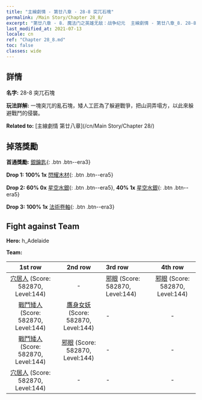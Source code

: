 ```yaml
---
title: "主線劇情 - 第廿八章 - 28-8 突兀石塊"
permalink: /Main Story/Chapter 28_8/
excerpt: "第廿八章 - 8. 魔法门之英雄无敌：战争纪元  主線劇情 - 第廿八章_8. 28-8 突兀石塊"
last_modified_at: 2021-07-13
locale: cn
ref: "Chapter 28_8.md"
toc: false
classes: wide
---
```


## 詳情

 **名字:** 28-8 突兀石塊

 **玩法詳解:** 一塊突兀的亂石塊，矮人工匠為了躲避戰爭，把山洞弄塌方，以此來躲避戰鬥的侵襲。

 **Related to:** [主線劇情 第廿八章](/cn/Main Story/Chapter 28/)

## 掉落獎勵

 **首通獎勵:** [銀鑰匙](/cn/Items/con_693/){: .btn .btn--era3}

 **Drop 1:** **100% 1x** [閃耀木材](/cn/Items/mat_97/){: .btn .btn--era5}

 **Drop 2:** **60% 0x** [星空水銀](/cn/Items/mat_91/){: .btn .btn--era5}, **40% 1x** [星空水銀](/cn/Items/mat_91/){: .btn .btn--era5}

 **Drop 3:** **100% 1x** [法術卷軸](/cn/Items/con_694/){: .btn .btn--era3}


## Fight against Team
 **Hero:** h_Adelaide

 **Team:**


  | 1st row | 2nd row | 3rd row | 4th row |
  |:----:|:----:|:----|:----:|
  | [穴居人](/cn/units/Troglodyte/) (Score: 582870, Level:144)  | - | [邪眼](/cn/units/Beholder/) (Score: 582870, Level:144)  | [邪眼](/cn/units/Beholder/) (Score: 582870, Level:144)  |
  | [戰鬥矮人](/cn/units/Dwarf/) (Score: 582870, Level:144)  | [鷹身女妖](/cn/units/Harpy/) (Score: 582870, Level:144)  | - | - |
  | [戰鬥矮人](/cn/units/Dwarf/) (Score: 582870, Level:144)  | [邪眼](/cn/units/Beholder/) (Score: 582870, Level:144)  | - | - |
  | [穴居人](/cn/units/Troglodyte/) (Score: 582870, Level:144)  | - | - | - |



